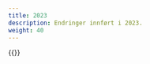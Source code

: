 ```yaml
---
title: 2023
description: Endringer innført i 2023.
weight: 40  
---
```


{{<children description="true" />}}
